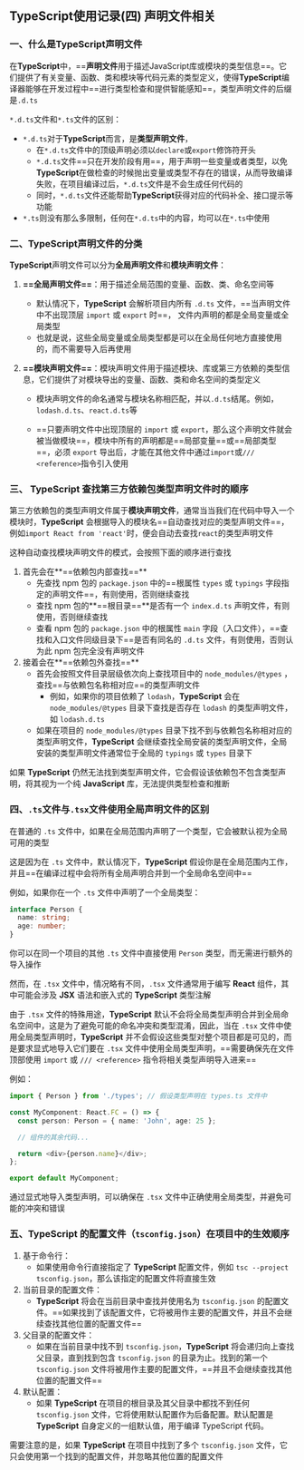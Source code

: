 ## TypeScript使用记录(四) 声明文件相关

### 一、什么是TypeScript声明文件

在**TypeScript**中，==**声明文件**用于描述JavaScript库或模块的类型信息==。它们提供了有关变量、函数、类和模块等代码元素的类型定义，使得**TypeScript**编译器能够在开发过程中==进行类型检查和提供智能感知==，类型声明文件的后缀是`.d.ts` <!--屁话，难以理解，就是将TS类型单独放到一个文件中，并且TS可以自己引入这些类型-->

`*.d.ts`文件和`*.ts`文件的区别：

- `*.d.ts`对于**TypeScript**而言，是**类型声明文件**，
  - 在`*.d.ts`文件中的顶级声明必须以`declare`或`export`修饰符开头
  - `*.d.ts`文件==只在开发阶段有用==，用于声明一些变量或者类型，以免**TypeScript**在做检查的时候抛出变量或类型不存在的错误，从而导致编译失败，在项目编译过后，`*.d.ts`文件是不会生成任何代码的
  - 同时，`*.d.ts`文件还能帮助**TypeScript**获得对应的代码补全、接口提示等功能
- `*.ts`则没有那么多限制，任何在`*.d.ts`中的内容，均可以在`*.ts`中使用

### 二、TypeScript声明文件的分类

**TypeScript**声明文件可以分为**全局声明文件**和**模块声明文件**：

1. **==全局声明文件==**：用于描述全局范围的变量、函数、类、命名空间等

   - 默认情况下，**TypeScript** 会解析项目内所有 `.d.ts` 文件，==当声明文件中不出现顶层 `import` 或 `export` 时==， 文件内声明的都是全局变量或全局类型
   - 也就是说，这些全局变量或全局类型都是可以在全局任何地方直接使用的，而不需要导入后再使用

2. **==模块声明文件==**：模块声明文件用于描述模块、库或第三方依赖的类型信息，它们提供了对模块导出的变量、函数、类和命名空间的类型定义

   - 模块声明文件的命名通常与模块名称相匹配，并以`.d.ts`结尾。例如，`lodash.d.ts`、`react.d.ts`等

   - ==只要声明文件中出现顶层的 `import` 或 `export`，那么这个声明文件就会被当做模块==，模块中所有的声明都是==局部变量==或==局部类型==，必须 `export` 导出后，才能在其他文件中通过`import`或`/// <reference>`指令引入使用

### 三、 TypeScript 查找第三方依赖包类型声明文件时的顺序

第三方依赖包的类型声明文件属于**模块声明文件**，通常当当我们在代码中导入一个模块时，**TypeScript** 会根据导入的模块名==自动查找对应的类型声明文件==，例如`import React from 'react'`时，便会自动去查找`react`的类型声明文件

这种自动查找模块声明文件的模式，会按照下面的顺序进行查找

1. 首先会在**==依赖包内部查找==**
   - 先查找 npm 包的 `package.json` 中的==根属性 `types` 或 `typings` 字段指定的声明文件==，有则使用，否则继续查找
   - 查找 npm 包的**==根目录==**是否有一个 `index.d.ts` 声明文件，有则使用，否则继续查找
   - 查看 npm 包的 `package.json` 中的根属性 `main` 字段（入口文件），==查找和入口文件同级目录下==是否有同名的 `.d.ts` 文件，有则使用，否则认为此 npm 包完全没有声明文件
2. 接着会在**==依赖包外查找==**
   - 首先会按照文件目录层级依次向上查找项目中的 `node_modules/@types` ，查找==与依赖包名称相对应==的类型声明文件
      - 例如，如果你的项目依赖了 `lodash`，**TypeScript** 会在 `node_modules/@types` 目录下查找是否存在 `lodash` 的类型声明文件，如 `lodash.d.ts`
   - 如果在项目的 `node_modules/@types` 目录下找不到与依赖包名称相对应的类型声明文件，**TypeScript** 会继续查找全局安装的类型声明文件，全局安装的类型声明文件通常位于全局的 `typings` 或 `types` 目录下

如果 **TypeScript** 仍然无法找到类型声明文件，它会假设该依赖包不包含类型声明，将其视为一个纯 **JavaScript** 库，无法提供类型检查和推断

### 四、`.ts`文件与`.tsx`文件使用全局声明文件的区别

在普通的 `.ts` 文件中，如果在全局范围内声明了一个类型，它会被默认视为全局可用的类型

这是因为在 `.ts` 文件中，默认情况下，**TypeScript** 假设你是在全局范围内工作，并且==在编译过程中会将所有全局声明合并到一个全局命名空间中==

例如，如果你在一个 `.ts` 文件中声明了一个全局类型：

```typescript
interface Person {
  name: string;
  age: number;
}
```

你可以在同一个项目的其他 `.ts` 文件中直接使用 `Person` 类型，而无需进行额外的导入操作

然而，在 `.tsx` 文件中，情况略有不同，`.tsx` 文件通常用于编写 **React** 组件，其中可能会涉及 **JSX** 语法和嵌入式的 **TypeScript** 类型注解

由于 `.tsx` 文件的特殊用途，**TypeScript** 默认不会将全局类型声明合并到全局命名空间中，这是为了避免可能的命名冲突和类型混淆，因此，当在 `.tsx` 文件中使用全局类型声明时，**TypeScript** 并不会假设这些类型对整个项目都是可见的，而是要求显式地导入它们要在 `.tsx` 文件中使用全局类型声明，==需要确保先在文件顶部使用 `import` 或 `/// <reference>` 指令将相关类型声明导入进来==

<!--不是很理解这个原因，但现象就是要先引入才能使用-->

例如：

```typescript
import { Person } from './types'; // 假设类型声明在 types.ts 文件中

const MyComponent: React.FC = () => {
  const person: Person = { name: 'John', age: 25 };

  // 组件的其余代码...

  return <div>{person.name}</div>;
};

export default MyComponent;
```

通过显式地导入类型声明，可以确保在 `.tsx` 文件中正确使用全局类型，并避免可能的冲突和错误

### 五、TypeScript 的配置文件（`tsconfig.json`）在项目中的生效顺序

1. 基于命令行：
   - 如果使用命令行直接指定了 **TypeScript** 配置文件，例如 `tsc --project tsconfig.json`，那么该指定的配置文件将直接生效
2. 当前目录的配置文件：
   - **TypeScript** 将会在当前目录中查找并使用名为 `tsconfig.json` 的配置文件。==如果找到了该配置文件，它将被用作主要的配置文件，并且不会继续查找其他位置的配置文件==
3. 父目录的配置文件：
   - 如果在当前目录中找不到 `tsconfig.json`，**TypeScript** 将会递归向上查找父目录，直到找到包含 `tsconfig.json` 的目录为止。找到的第一个 `tsconfig.json` 文件将被用作主要的配置文件，==并且不会继续查找其他位置的配置文件==
4. 默认配置：
   - 如果 **TypeScript** 在项目的根目录及其父目录中都找不到任何 `tsconfig.json` 文件，它将使用默认配置作为后备配置。默认配置是 **TypeScript** 自身定义的一组默认值，用于编译 TypeScript 代码。

需要注意的是，如果 **TypeScript** 在项目中找到了多个 `tsconfig.json` 文件，它只会使用第一个找到的配置文件，并忽略其他位置的配置文件



